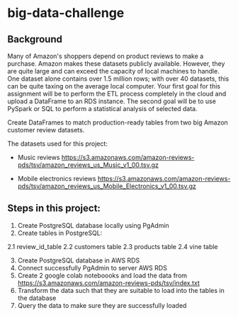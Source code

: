 # big-data-challenge

## Background

Many of Amazon's shoppers depend on product reviews to make a purchase. Amazon makes these datasets publicly available. However, they are quite large and can exceed the capacity of local machines to handle. One dataset alone contains over 1.5 million rows; with over 40 datasets, this can be quite taxing on the average local computer. Your first goal for this assignment will be to perform the ETL process completely in the cloud and upload a DataFrame to an RDS instance. The second goal will be to use PySpark or SQL to perform a statistical analysis of selected data.

Create DataFrames to match production-ready tables from two big Amazon customer review datasets.

The datasets used for this project:
* Music reviews
https://s3.amazonaws.com/amazon-reviews-pds/tsv/amazon_reviews_us_Music_v1_00.tsv.gz

* Mobile electronics reviews
https://s3.amazonaws.com/amazon-reviews-pds/tsv/amazon_reviews_us_Mobile_Electronics_v1_00.tsv.gz


## Steps in this project:

1. Create PostgreSQL database locally using PgAdmin
2. Create tables in PostgreSQL:

2.1 review_id_table
2.2 customers table
2.3 products table
2.4 vine table

3. Create PostgreSQL database in AWS RDS
4. Connect successfully PgAdmin to server AWS RDS
5. Create 2 google colab noteboooks and load the data from https://s3.amazonaws.com/amazon-reviews-pds/tsv/index.txt
6. Transform the data such that they are suitable to load into the tables in the database
7. Query the data to make sure they are successfully loaded

